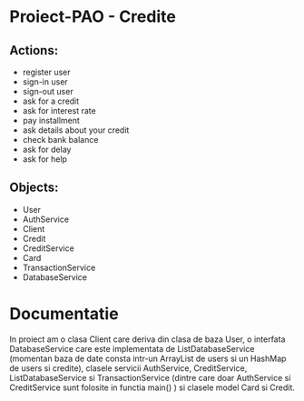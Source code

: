 # Proiect-PAO - Credite

## Actions:

- register user
- sign-in user
- sign-out user
- ask for a credit
- ask for interest rate
- pay installment
- ask details about your credit
- check bank balance
- ask for delay
- ask for help

## Objects:

- User
- AuthService
- Client 
- Credit
- CreditService
- Card
- TransactionService
- DatabaseService

# Documentatie

In proiect am o clasa Client care deriva din clasa de baza User, o interfata DatabaseService care este implementata de ListDatabaseService (momentan baza de date consta intr-un ArrayList de users si un HashMap de users si credite), clasele servicii AuthService, CreditService, ListDatabaseService si TransactionService (dintre care doar AuthService si CreditService sunt folosite in functia main() ) si clasele model Card si Credit.
